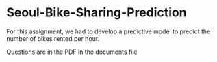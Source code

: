# Seoul-Bike-Sharing-Prediction
For this assignment, we had to develop a predictive model to predict the number of bikes rented per hour.

Questions are in the PDF in the documents file
